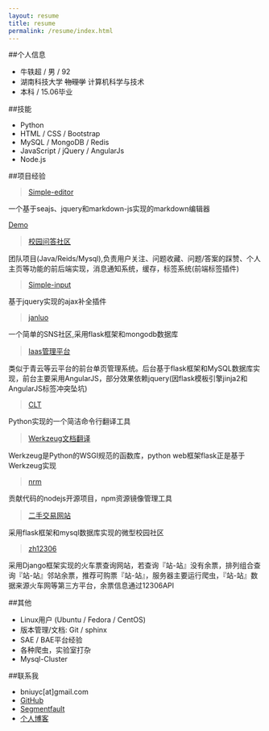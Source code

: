 ```yaml
---
layout: resume
title: resume
permalink: /resume/index.html
---
```


##个人信息
* 牛轶超 / 男 / 92
* 湖南科技大学 <del>物理学</del> 计算机科学与技术
* 本科 / 15.06毕业

##技能
* Python
* HTML / CSS / Bootstrap
* MySQL / MongoDB / Redis
* JavaScript / jQuery / AngularJs
* Node.js

##项目经验
> [Simple-editor](https://github.com/banama/simple-editor) 

一个基于seajs、jquery和markdown-js实现的markdown编辑器

[Demo](http://banama.github.io/simple-editor)

> [校园问答社区](http://hnustqa.duapp.com/)

团队项目(Java/Reids/Mysql),负责用户关注、问题收藏、问题/答案的踩赞、个人主页等功能的前后端实现，消息通知系统，缓存，标签系统(前端标签插件)

> [Simple-input](https://github.com/banama/simple-input)

基于jquery实现的ajax补全插件

> [janluo](https://github.com/banama/janluo)

一个简单的SNS社区,采用flask框架和mongodb数据库 

> [Iaas管理平台](https://github.com/banama/snippet/tree/master/iaas)

类似于青云等云平台的前台单页管理系统。后台基于flask框架和MySQL数据库实现，前台主要采用AngularJS，部分效果依赖jquery(因flask模板引擎jinja2和AngularJS标签冲突坠坑)

> [CLT](https://github.com/banama/CLT)

Python实现的一个简洁命令行翻译工具

> [Werkzeug文档翻译](http://werkzeug-docs-cn.readthedocs.org/zh_CN/latest/)

Werkzeug是Python的WSGI规范的函数库，python web框架flask正是基于Werkzeug实现

> [nrm](https://github.com/Pana/nrm)

贡献代码的nodejs开源项目，npm资源镜像管理工具

> [二手交易网站](ershoujiaoyi)

采用flask框架和mysql数据库实现的微型校园社区

> [zh12306](https://github.com/banama/zh12306)

采用Django框架实现的火车票查询网站，若查询『站-站』没有余票，排列组合查询『站-站』邻站余票，推荐可购票『站-站』，服务器主要运行爬虫，『站-站』数据来源火车网等第三方平台，余票信息通过12306API


##其他
* Linux用户 (Ubuntu / Fedora / CentOS)
* 版本管理/文档: Git / sphinx
* SAE / BAE平台经验
* 各种爬虫，实验室打杂
* Mysql-Cluster
 

##联系我
* bniuyc[at]gmail.com
* <a href="https://github.com/banama"><span class="glyphicon glyphicon-link">GitHub</span></a>
* <a href="http://segmentfault.com/u/banama"><span class="glyphicon glyphicon-link">Segmentfault</span></a>
* <a href="http://banama.github.io"><span class="glyphicon glyphicon-link">个人博客</span></a>

